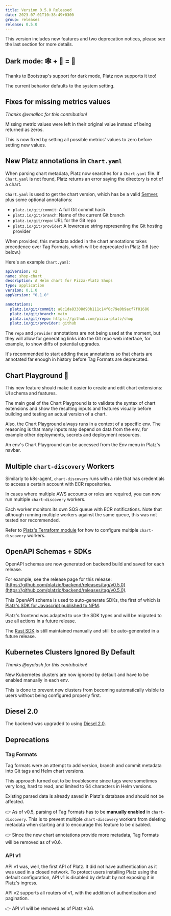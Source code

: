 ```yaml
---
title: Version 0.5.0 Released
date: 2023-07-01T10:38:49+0300
group: releases
release: 0.5.0
---
```


This version includes new features and two deprecation notices, please see the last section for more details.

## Dark mode: 🕸️ + 🌚 = 🎉

Thanks to Bootstrap's support for dark mode, Platz now supports it too!

The current behavior defaults to the system setting.

## Fixes for missing metrics values

*Thanks @vmalloc for this contribution!*

Missing metric values were left in their original value instead of being returned as zeros.

This is now fixed by setting all possible metrics' values to zero before setting new values.

## New Platz annotations in `Chart.yaml`

When parsing chart metadata, Platz now searches for a `Chart.yaml` file. If `Chart.yaml` is not found, Platz returns an error saying the directory is not of a chart.

`Chart.yaml` is used to get the chart version, which has be a valid [Semver](https://semver.org/), plus some optional annotations:

* `platz.io/git/commit`: A full Git commit hash
* `platz.io/git/branch`: Name of the current Git branch
* `platz.io/git/repo`: URL for the Git repo
* `platz.io/git/provider`: A lowercase string representing the Git hosting provider

When provided, this metadata added in the chart annotations takes precedence over Tag Formats, which will be deprecated in Platz 0.6 (see below.)

Here's an example `Chart.yaml`:

```yaml
apiVersion: v2
name: shop-chart
description: A Helm chart for Pizza-Platz Shops
type: application
version: 0.1.0
appVersion: "0.1.0"

annotations:
  platz.io/git/commit: a8c1da83308d93b111c14f0c79e0b9acf7f01686
  platz.io/git/branch: main
  platz.io/git/repo: https://github.com/pizza-platz/shop
  platz.io/git/provider: github
```

The `repo` and `provider` annotations are not being used at the moment, but they will allow for generating links into the Git repo web interface, for example, to show diffs of potential upgrades.

It's recommended to start adding these annotations so that charts are annotated far enough in history before Tag Formats are deprecated.

## Chart Playground 🎡

This new feature should make it easier to create and edit chart extensions: UI schema and features.

The main goal of the Chart Playground is to validate the syntax of chart extensions and show the resulting inputs and features visually before building and testing an actual version of a chart.

Also, the Chart Playground always runs in a context of a specific env. The reasoning is that many inputs may depend on data from the env, for example other deployments, secrets and deployment resources.

An env's Chart Playground can be accessed from the Env menu in Platz's navbar.

## Multiple `chart-discovery` Workers

Similarly to k8s-agent, `chart-discovery` runs with a role that has credentials to access a certain account with ECR repositories.

In cases where multiple AWS accounts or roles are required, you can now run multiple `chart-discovery` workers.

Each worker monitors its own SQS queue with ECR notifications. Note that although running multiple workers against the same queue, this was not tested nor recommended.

Refer to [Platz's Terraform module](https://github.com/platzio/terraform-aws-platzio) for how to configure multiple `chart-discovery` workers.

## OpenAPI Schemas + SDKs

OpenAPI schemas are now generated on backend build and saved for each release.

For example, see the release page for this release: [https://github.com/platzio/backend/releases/tag/v0.5.0](https://github.com/platzio/backend/releases/tag/v0.5.0).

This OpenAPI schema is used to auto-generate SDKs, the first of which is [Platz's SDK for Javascript published to NPM](https://www.npmjs.com/package/@platzio/sdk).

Platz's frontend was adapted to use the SDK types and will be migrated to use all actions in a future release.

The [Rust SDK](https://github.com/platzio/sdk-rs/) is still maintained manually and still be auto-generated in a future release.

## Kubernetes Clusters Ignored By Default

*Thanks @ayalash for this contribution!*

New Kubernetes clusters are now ignored by default and have to be enabled manually in each env.

This is done to prevent new clusters from becoming automatically visible to users without being configured properly first.

## Diesel 2.0

The backend was upgraded to using [Diesel 2.0](http://diesel.rs/).

## Deprecations

### Tag Formats

Tag formats were an attempt to add version, branch and commit metadata into Git tags and Helm chart versions.

This approach turned out to be troublesome since tags were sometimes very long, hard to read, and limited to 64 characters in Helm versions.

Existing parsed data is already saved in Platz's database and should not be affected.

👉 As of v0.5, parsing of Tag Formats has to be **manually enabled** in `chart-discovery`. This is to prevent multiple `chart-discovery` workers from deleting metadata when starting and to encourage this feature to be disabled.

👉 Since the new chart annotations provide more metadata, Tag Formats will be removed as of v0.6.

### API v1

API v1 was, well, the first API of Platz. It did not have authentication as it was used in a closed network. To protect users installing Platz using the default configuration, API v1 is disabled by default by not exposing it in Platz's ingress.

API v2 supports all routers of v1, with the addition of authentication and pagination.

👉 API v1 will be removed as of Platz v0.6.
